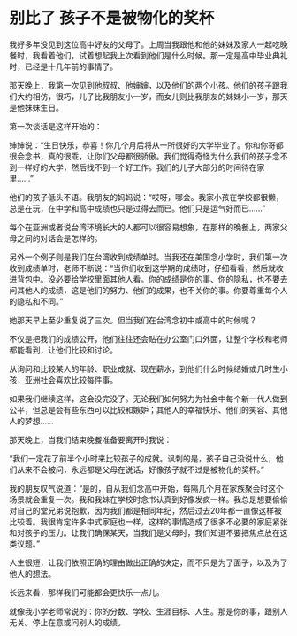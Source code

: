 # 别比了 孩子不是被物化的奖杯

我好多年没见到这位高中好友的父母了。上周当我跟他和他的妹妹及家人一起吃晚餐时，我看着他们，试着想起我上次看到他们是什么时候。那一定是高中毕业典礼时，已经是十几年前的事情了。 

那天晚上，我第一次见到他叔叔、他婶婶，以及他们的两个小孩。他们的孩子跟我们大约相仿，很巧，儿子比我朋友小一岁，而女儿则比我朋友的妹妹小一岁，那天是他妹妹生日。 

第一次谈话是这样开始的： 

婶婶说：“生日快乐，恭喜！你几个月后将从一所很好的大学毕业了。你和你哥都很会念书，真的很乖，让你们父母都很骄傲。我们觉得奇怪为什么我们的孩子念不到一样好的大学，然后找不到一个好工作。我们的儿子大部分的时间待在家里……” 

他们的孩子低头不语。我朋友的妈妈说：“哎呀，哪会。我家小孩在学校都很懒，总是在玩，在中学和高中成绩也只是过得去而已。他们只是运气好而已……” 

每个在亚洲或者说台湾环境长大的人都可以很容易想象，在那样的晚餐上，两家父母之间的对话会是怎样的。 

另外一个例子则是我们在台湾收到成绩单时。当我还在美国念小学时，我们第一次收到成绩单时，老师不断说：“当你们收到这学期的成绩时，仔细看看，然后就收进背包中。没必要给学校里面其他人看。你的成绩是你的事、你的隐私，也不要去问其他人的成绩，这是他们的努力、他们的成果，也不关你的事。你要尊重每个人的隐私和不同。” 

她那天早上至少重复说了三次。但当我们在台湾念初中或高中的时候呢？ 

不仅是把我们的成绩公开，他们往往还会贴在办公室门口外面，让整个学校和老师都能看到，让他们比较和讨论。 

从询问和比较某人的年龄、职业成就、现在薪水，到他们什么时候结婚或几时生小孩，亚洲社会喜欢比较每件事。 

如果我们继续这样，这会没完没了。无论我们如何努力为社会中每个新一代人做到公平，但总是会有些东西可以比较和嫉妒；其他人的幸福快乐、他们的笑容、其他人的梦想…… 

那天晚上，当我们结束晚餐准备要离开时我说： 

“我们一定花了前半个小时来比较孩子的成就。讽刺的是，孩子自己没说什么，他们从来不会被问，永远都是父母在说话，好像孩子就不过是被物化的奖杯。” 

我的朋友叹气说道：“是的，自从我们念高中开始，每隔几个月在家族聚会时这个场景就会重复一次。我和我妹在学校时念书认真到好像发疯一样。我总是想要偷偷对自己的堂兄弟说抱歉，因为我们都是相同年纪，然后过去20年都一直像这样被比较着。我很肯定许多中式家庭也一样，这样的事情造成了很多不必要的家庭紧张和对孩子的压力。让我们确保某天，当我们是父母时，我们知道不要把焦点放在这类议题。” 

人生很短，让我们依照正确的理由做出正确的决定，而不只是为了面子，以及为了他人的想法。 

长远来看，那样我们可能都会更快乐一点儿。 

就像我小学老师常说的：你的分数、学校、生涯目标、人生。那是你的事，跟别人无关。停止在意或问别人的成绩。